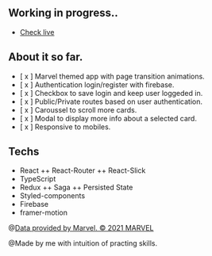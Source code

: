 ## Working in progress..

- [Check live](https://marvel-app.vercel.app/)

## About it so far.

- [ x ] Marvel themed app with page transition animations.
- [ x ] Authentication login/register with firebase.
- [ x ] Checkbox to save login and keep user loggeded in.
- [ x ] Public/Private routes based on user authentication.
- [ x ] Caroussel to scroll more cards.
- [ x ] Modal to display more info about a selected card.
- [ x ] Responsive to mobiles.

## Techs

- React ++ React-Router ++ React-Slick
- TypeScript
- Redux ++ Saga ++ Persisted State
- Styled-components
- Firebase
- framer-motion

@[Data provided by Marvel. © 2021 MARVEL](http://marvel.com)

@Made by me with intuition of practing skills.
